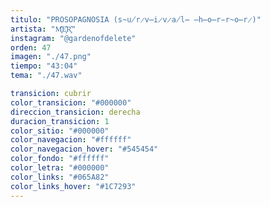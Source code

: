 ```yaml
---
titulo: "PROSOPAGNOSIA (s̴u̸r̷v̶i̷v̷a̸l̶ ̶h̶o̶r̵r̴o̶r̷)"
artista: "M͓̽E͓̽R͓̽"
instagram: "@gardenofdelete"
orden: 47
imagen: "./47.png"
tiempo: "43:04"
tema: "./47.wav"

transicion: cubrir
color_transicion: "#000000"
direccion_transicion: derecha
duracion_transicion: 1
color_sitio: "#000000"
color_navegacion: "#ffffff"
color_navegacion_hover: "#545454"
color_fondo: "#ffffff"
color_letra: "#000000"
color_links: "#065A82"
color_links_hover: "#1C7293"
---
```

